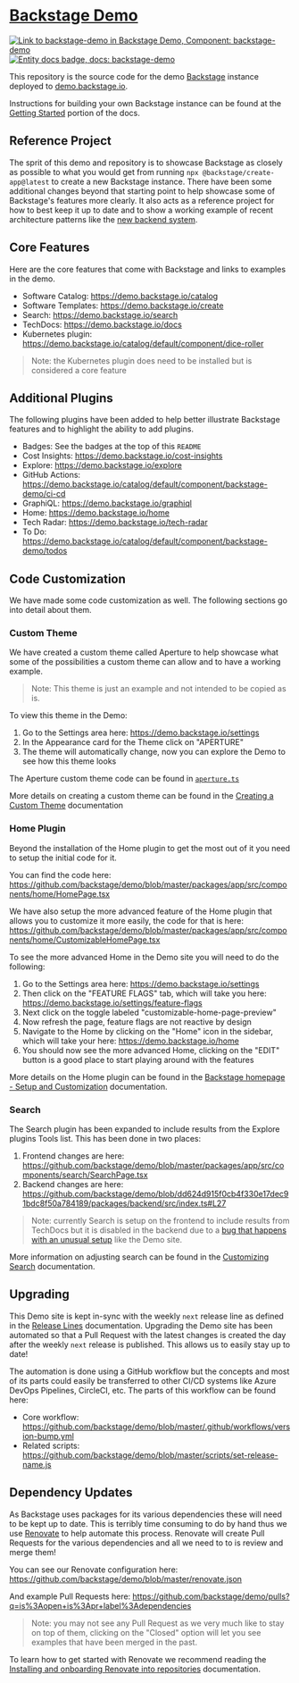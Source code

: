 # [Backstage Demo](https://demo.backstage.io)

[![Link to backstage-demo in Backstage Demo, Component: backstage-demo](https://demo.backstage.io/api/badges/entity/default/component/backstage-demo/badge/pingback 'Link to backstage-demo in Backstage Demo')](https://demo.backstage.io/catalog/default/component/backstage-demo) [![Entity docs badge, docs: backstage-demo](https://demo.backstage.io/api/badges/entity/default/component/backstage-demo/badge/docs 'Entity docs badge')](https://demo.backstage.io/catalog/default/component/backstage-demo/docs)

This repository is the source code for the demo [Backstage](https://backstage.io/) instance deployed to [demo.backstage.io](https://demo.backstage.io).

Instructions for building your own Backstage instance can be found at the [Getting Started](https://backstage.io/docs/getting-started/) portion of the docs.

## Reference Project

The sprit of this demo and repository is to showcase Backstage as closely as possible to what you would get from running `npx @backstage/create-app@latest` to create a new Backstage instance. There have been some additional changes beyond that starting point to help showcase some of Backstage's features more clearly. It also acts as a reference project for how to best keep it up to date and to show a working example of recent architecture patterns like the [new backend system](https://backstage.io/docs/backend-system/).

## Core Features

Here are the core features that come with Backstage and links to examples in the demo.

- Software Catalog: <https://demo.backstage.io/catalog>
- Software Templates: <https://demo.backstage.io/create>
- Search: <https://demo.backstage.io/search>
- TechDocs: <https://demo.backstage.io/docs>
- Kubernetes plugin: <https://demo.backstage.io/catalog/default/component/dice-roller>

> Note: the Kubernetes plugin does need to be installed but is considered a core feature

## Additional Plugins

The following plugins have been added to help better illustrate Backstage features and to highlight the ability to add plugins.

- Badges: See the badges at the top of this `README`
- Cost Insights: <https://demo.backstage.io/cost-insights>
- Explore: <https://demo.backstage.io/explore>
- GitHub Actions: <https://demo.backstage.io/catalog/default/component/backstage-demo/ci-cd>
- GraphiQL: <https://demo.backstage.io/graphiql>
- Home: <https://demo.backstage.io/home>
- Tech Radar: <https://demo.backstage.io/tech-radar>
- To Do: <https://demo.backstage.io/catalog/default/component/backstage-demo/todos>

## Code Customization

We have made some code customization as well. The following sections go into detail about them.

### Custom Theme

We have created a custom theme called Aperture to help showcase what some of the possibilities a custom theme can allow and to have a working example.

> Note: This theme is just an example and not intended to be copied as is.

To view this theme in the Demo:

1. Go to the Settings area here: <https://demo.backstage.io/settings>
2. In the Appearance card for the Theme click on "APERTURE"
3. The theme will automatically change, now you can explore the Demo to see how this theme looks

The Aperture custom theme code can be found in [`aperture.ts`](https://github.com/backstage/demo/blob/master/packages/app/src/theme/aperture.ts)

More details on creating a custom theme can be found in the [Creating a Custom Theme](https://backstage.io/docs/getting-started/app-custom-theme#creating-a-custom-theme) documentation

### Home Plugin

Beyond the installation of the Home plugin to get the most out of it you need to setup the initial code for it.

You can find the code here: <https://github.com/backstage/demo/blob/master/packages/app/src/components/home/HomePage.tsx>

We have also setup the more advanced feature of the Home plugin that allows you to customize it more easily, the code for that is here: <https://github.com/backstage/demo/blob/master/packages/app/src/components/home/CustomizableHomePage.tsx>

To see the more advanced Home in the Demo site you will need to do the following:

1. Go to the Settings area here: <https://demo.backstage.io/settings>
2. Then click on the "FEATURE FLAGS" tab, which will take you here: <https://demo.backstage.io/settings/feature-flags>
3. Next click on the toggle labeled "customizable-home-page-preview"
4. Now refresh the page, feature flags are not reactive by design
5. Navigate to the Home by clicking on the "Home" icon in the sidebar, which will take your here: <https://demo.backstage.io/home>
6. You should now see the more advanced Home, clicking on the "EDIT" button is a good place to start playing around with the features

More details on the Home plugin can be found in the [Backstage homepage - Setup and Customization](https://backstage.io/docs/getting-started/homepage) documentation.

### Search

The Search plugin has been expanded to include results from the Explore plugins Tools list. This has been done in two places:

1. Frontend changes are here: <https://github.com/backstage/demo/blob/master/packages/app/src/components/search/SearchPage.tsx>
2. Backend changes are here: <https://github.com/backstage/demo/blob/dd624d915f0cb4f330e17dec91bdc8f50a784189/packages/backend/src/index.ts#L27>

> Note: currently Search is setup on the frontend to include results from TechDocs but it is disabled in the backend due to a [bug that happens with an unusual setup](https://github.com/backstage/backstage/issues/23047) like the Demo site.

More information on adjusting search can be found in the [Customizing Search](https://backstage.io/docs/features/search/getting-started#customizing-search) documentation.

## Upgrading

This Demo site is kept in-sync with the weekly `next` release line as defined in the [Release Lines](https://backstage.io/docs/overview/versioning-policy#release-lines) documentation. Upgrading the Demo site has been automated so that a Pull Request with the latest changes is created the day after the weekly `next` release is published. This allows us to easily stay up to date!

The automation is done using a GitHub workflow but the concepts and most of its parts could easily be transferred to other CI/CD systems like Azure DevOps Pipelines, CircleCI, etc. The parts of this workflow can be found here:

- Core workflow: <https://github.com/backstage/demo/blob/master/.github/workflows/version-bump.yml>
- Related scripts: <https://github.com/backstage/demo/blob/master/scripts/set-release-name.js>

## Dependency Updates

As Backstage uses packages for its various dependencies these will need to be kept up to date. This is terribly time consuming to do by hand thus we use [Renovate](https://github.com/renovatebot/renovate?tab=readme-ov-file#why-use-renovate) to help automate this process. Renovate will create Pull Requests for the various dependencies and all we need to to is review and merge them!

You can see our Renovate configuration here: <https://github.com/backstage/demo/blob/master/renovate.json>

And example Pull Requests here: <https://github.com/backstage/demo/pulls?q=is%3Aopen+is%3Apr+label%3Adependencies>

> Note: you may not see any Pull Request as we very much like to stay on top of them, clicking on the "Closed" option will let you see examples that have been merged in the past.

To learn how to get started with Renovate we recommend reading the [Installing and onboarding Renovate into repositories](https://docs.renovatebot.com/getting-started/installing-onboarding/) documentation.
